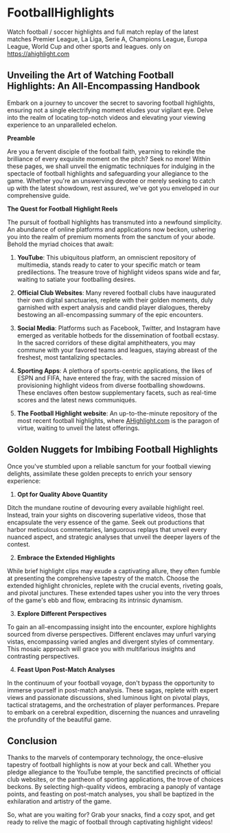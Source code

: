 # FootballHighlights
Watch football / soccer highlights and full match replay of the latest matches Premier League, La Liga, Serie A, Champions League, Europa League, World Cup and other sports and leagues. only on https://ahighlight.com


## Unveiling the Art of Watching Football Highlights: An All-Encompassing Handbook

Embark on a journey to uncover the secret to savoring football highlights, ensuring not a single electrifying moment eludes your vigilant eye. Delve into the realm of locating top-notch videos and elevating your viewing experience to an unparalleled echelon.

**Preamble**

Are you a fervent disciple of the football faith, yearning to rekindle the brilliance of every exquisite moment on the pitch? Seek no more! Within these pages, we shall unveil the enigmatic techniques for indulging in the spectacle of football highlights and safeguarding your allegiance to the game. Whether you're an unswerving devotee or merely seeking to catch up with the latest showdown, rest assured, we've got you enveloped in our comprehensive guide.

**The Quest for Football Highlight Reels**

The pursuit of football highlights has transmuted into a newfound simplicity. An abundance of online platforms and applications now beckon, ushering you into the realm of premium moments from the sanctum of your abode. Behold the myriad choices that await:

1. **YouTube**: This ubiquitous platform, an omniscient repository of multimedia, stands ready to cater to your specific match or team predilections. The treasure trove of highlight videos spans wide and far, waiting to satiate your footballing desires.

2. **Official Club Websites**: Many revered football clubs have inaugurated their own digital sanctuaries, replete with their golden moments, duly garnished with expert analysis and candid player dialogues, thereby bestowing an all-encompassing summary of the epic encounters.

3. **Social Media**: Platforms such as Facebook, Twitter, and Instagram have emerged as veritable hotbeds for the dissemination of football ecstasy. In the sacred corridors of these digital amphitheaters, you may commune with your favored teams and leagues, staying abreast of the freshest, most tantalizing spectacles.

4. **Sporting Apps**: A plethora of sports-centric applications, the likes of ESPN and FIFA, have entered the fray, with the sacred mission of provisioning highlight videos from diverse footballing showdowns. These enclaves often bestow supplementary facets, such as real-time scores and the latest news communiqués.

5. **The Football Highlight website**: An up-to-the-minute repository of the most recent football highlights, where [AHighlight.com](https://ahighlight.com) is the paragon of virtue, waiting to unveil the latest offerings.

## Golden Nuggets for Imbibing Football Highlights

Once you've stumbled upon a reliable sanctum for your football viewing delights, assimilate these golden precepts to enrich your sensory experience:

1. **Opt for Quality Above Quantity**

Ditch the mundane routine of devouring every available highlight reel. Instead, train your sights on discovering superlative videos, those that encapsulate the very essence of the game. Seek out productions that harbor meticulous commentaries, languorous replays that unveil every nuanced aspect, and strategic analyses that unveil the deeper layers of the contest.

2. **Embrace the Extended Highlights**

While brief highlight clips may exude a captivating allure, they often fumble at presenting the comprehensive tapestry of the match. Choose the extended highlight chronicles, replete with the crucial events, riveting goals, and pivotal junctures. These extended tapes usher you into the very throes of the game's ebb and flow, embracing its intrinsic dynamism.

3. **Explore Different Perspectives**

To gain an all-encompassing insight into the encounter, explore highlights sourced from diverse perspectives. Different enclaves may unfurl varying vistas, encompassing varied angles and divergent styles of commentary. This mosaic approach will grace you with multifarious insights and contrasting perspectives.

4. **Feast Upon Post-Match Analyses**

In the continuum of your football voyage, don't bypass the opportunity to immerse yourself in post-match analysis. These sagas, replete with expert views and passionate discussions, shed luminous light on pivotal plays, tactical stratagems, and the orchestration of player performances. Prepare to embark on a cerebral expedition, discerning the nuances and unraveling the profundity of the beautiful game.

## Conclusion

Thanks to the marvels of contemporary technology, the once-elusive tapestry of football highlights is now at your beck and call. Whether you pledge allegiance to the YouTube temple, the sanctified precincts of official club websites, or the pantheon of sporting applications, the trove of choices beckons. By selecting high-quality videos, embracing a panoply of vantage points, and feasting on post-match analyses, you shall be baptized in the exhilaration and artistry of the game.

So, what are you waiting for? Grab your snacks, find a cozy spot, and get ready to relive the magic of football through captivating highlight videos!
